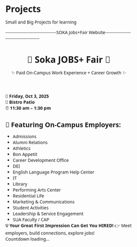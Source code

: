 # Projects
Small and Big Projects for learning

------------------------------------SOKA Jobs+Fair Website------------------------------------------ 
<!DOCTYPE html>
<html lang="en">
<head>
  <meta charset="UTF-8" />
  <meta name="viewport" content="width=device-width, initial-scale=1.0" />
  <title>Soka JOBS+ Fair</title>
<style>
/*General Rest */
  * {
    margin: 0;
    padding: 0;
    box-sizing: border-box;
    font-family: 'Segoe UI', Tahoma, Geneva, Verdana, sans-serif;
  }
  
  body {
    background: linear-gradient(135deg, #004aad, #00bfff);
    color: #fff;
    line-height: 1.6;
    overflow-x: hidden;
  }
  
  header {
    text-align: center;
    padding: 2rem;
    background: #003580; 
    box-shadow: 0 4px 10px rgba(0,0,0,0.3)
  }
  
  header h1{
      font-size: 2.8rem;
      color: #ffdd00;
      text-transform: uppercase;
      letter-spacing: 3px;
      animation: glow 2s infinite alternate;
  }
  
  @keyframes glow {
      from { text-shadow: 0 0 5px #fff, 0 0 10px #ffdd00; }
      to { text-shadow: 0 0 20px #fff, 0 0 30px #ffdd00; }
  }
  
  header p {
      margin-top: 0.5rem;
      font-size: 1.2rem;
  }
  
  .event-info {
      display: flex; 
      justify-content: space-around;
      padding: 2rem 1rem;
      backgroud: #0057b7;
      flex-wrap: warp;
  }
  .event-info {
      margin: 1rem;
      font-size: 1.2rem;
  }
  
  .employers {
      padding: 2rem;
      background: #ffff:
      color: #333;
      text-align: center;
  }
  
  .employers h2 {
      font-size: 2rem;
      margin-bottom: 1.5rem;
      color: #004aad;
  }
  
  employers ul {
      list-style: none;
      display: grid;
      grid-template-columns: repeat(auto-fit, minmax(200px, 1fr));
      gap: 1rem;
  }
  
  employers li {
      background: #f5f5f5; 
      padding: 1rem;
      border-radius: 10px;
      transition: transform 0.3, background 0.3;
  }
  
  .employers li:hover {
      transform: scale(1.05);
      background: #ffdd00;
      color: #000;
  }
  
  .cta {
      padding: 2rem;
      background: #ffdd00;
      color: #000;
      text-align: center;
      font-size: 1.3rem;
  }
  
  .cta strong {
      display: block;
      font-size: 1.6rem;
      margin-bottom: 1rem;
  }
  
  .prep {
      background: #fb7b25;
      padding: 2rem;
      text-align: center;
  }
  
  .prep h3 {
      color: #ffdd00;
      margin-bottom: 1rem;
  }
  
  .prep p {
      margin: 0.5 rem 0;
  }
  
  footer {
      padding: 1.5rem;
      text-align: center;
      background: #2a4876;
      font-size: 0.9rem;
  }
  
  footer a {
      color: #ffdd00;
      text-decoration: none;
      transition: color 0.3s;
  }
  
  footer a:hover {
      color: #fff;
  }
  
  /*Countdown Styling*/
  #countdown {
    font-size: 1.5rem;
    font-weight: bold;
    margin-top: 1rem;
    color: #ffffff;
  }
</style>
</head>
<body>
  <header>
    <h1> 🚀 Soka JOBS+ Fair 🚀 </h1>
    <p>✨ Paid On-Campus Work Experience + Career Growth ✨</p>
  </header>
  
  <section>
    <div>📅 <strong>Friday, Oct 3, 2025</strong></div>
    <div>📍 <strong>Bistro Patio</strong></div>
    <div>⏰ <strong>11:30 am – 1:30 pm</strong></div>
  </section>

  <section class="employers">
    <h2>👀 Featuring On-Campus Employers:</h2>
    <ul>
      <li>Admissions</li>
      <li>Alumni Relations</li>
      <li>Athletics</li>
      <li>Bon Appetit</li>
      <li>Career Development Office</li>
      <li>DEI</li>
      <li>English Language Program Help Center</li>
      <li>IT</li>
      <li>Library</li>
      <li>Performing Arts Center</li>
      <li>Residential Life</li>
      <li>Marketing & Communications</li>
      <li>Student Activities</li>
      <li>Leadership & Service Engagement</li>
      <li>SUA Faculty / CAP</li>
    </ul>
  </section>

<section class="cta">
  <strong>💡 Your Great First Impression Can Get You HIRED!</strong>
  👉 Meet employers, build connections, explore jobs!
  <div id="countdown">Countdown loading...</div> 
</section>
  
  
</body>









































































































































































